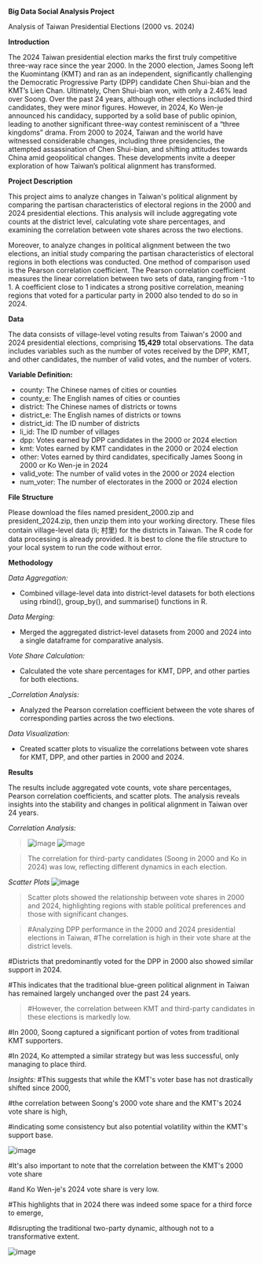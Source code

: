 ****Big Data Social Analysis Project****

Analysis of Taiwan Presidential Elections (2000 vs. 2024)

****Introduction****

The 2024 Taiwan presidential election marks the first truly competitive three-way race since the year 2000. In the 2000 election, James Soong left the Kuomintang (KMT) and ran as an independent, significantly challenging the Democratic Progressive Party (DPP) candidate Chen Shui-bian and the KMT’s Lien Chan. Ultimately, Chen Shui-bian won, with only a 2.46% lead over Soong. Over the past 24 years, although other elections included third candidates, they were minor figures. However, in 2024, Ko Wen-je announced his candidacy, supported by a solid base of public opinion, leading to another significant three-way contest reminiscent of a “three kingdoms” drama. From 2000 to 2024, Taiwan and the world have witnessed considerable changes, including three presidencies, the attempted assassination of Chen Shui-bian, and shifting attitudes towards China amid geopolitical changes. These developments invite a deeper exploration of how Taiwan’s political alignment has transformed.

****Project Description****

This project aims to analyze changes in Taiwan's political alignment by comparing the partisan characteristics of electoral regions in the 2000 and 2024 presidential elections. This analysis will include aggregating vote counts at the district level, calculating vote share percentages, and examining the correlation between vote shares across the two elections.

Moreover, to analyze changes in political alignment between the two elections, an initial study comparing the partisan characteristics of electoral regions in both elections was conducted. One method of comparison used is the Pearson correlation coefficient. The Pearson correlation coefficient measures the linear correlation between two sets of data, ranging from -1 to 1. A coefficient close to 1 indicates a strong positive correlation, meaning regions that voted for a particular party in 2000 also tended to do so in 2024.

**Data**

The data consists of village-level voting results from Taiwan's 2000 and 2024 presidential elections, comprising **15,429** total observations. The data includes variables such as the number of votes received by the DPP, KMT, and other candidates, the number of valid votes, and the number of voters.

**Variable Definition:**
- county: The Chinese names of cities or counties
- county_e: The English names of cities or counties
- district: The Chinese names of districts or towns
- district_e: The English names of districts or towns
- district_id: The ID number of districts
- li_id: The ID number of villages
- dpp: Votes earned by DPP candidates in the 2000 or 2024 election
- kmt: Votes earned by KMT candidates in the 2000 or 2024 election
- other: Votes earned by third candidates, specifically James Soong in 2000 or Ko Wen-je in 2024
- valid_vote: The number of valid votes in the 2000 or 2024 election
- num_voter: The number of electorates in the 2000 or 2024 election

****File Structure****

Please download the files named president_2000.zip and president_2024.zip, then unzip them into your working directory. These files contain village-level data (li; 村里) for the districts in Taiwan. The R code for data processing is already provided. It is best to clone the file structure to your local system to run the code without error.

****Methodology****


_Data Aggregation:_
- Combined village-level data into district-level datasets for both elections using rbind(), group_by(), and summarise() functions in R.

_Data Merging:_
- Merged the aggregated district-level datasets from 2000 and 2024 into a single dataframe for comparative analysis.

_Vote Share Calculation:_
- Calculated the vote share percentages for KMT, DPP, and other parties for both elections.

__Correlation Analysis:_
- Analyzed the Pearson correlation coefficient between the vote shares of corresponding parties across the two elections.

_Data Visualization:_
- Created scatter plots to visualize the correlations between vote shares for KMT, DPP, and other parties in 2000 and 2024.

**Results**

The results include aggregated vote counts, vote share percentages, Pearson correlation coefficients, and scatter plots. The analysis reveals insights into the stability and changes in political alignment in Taiwan over 24 years. 

_Correlation Analysis:_

> ![image](https://github.com/IgnatiusHarry/Taiwan-s-Political-Alignment-Analysis-/assets/169078557/08846893-3380-40ab-8342-0f105cec5509)
> ![image](https://github.com/IgnatiusHarry/Taiwan-s-Political-Alignment-Analysis-/assets/169078557/da371889-6079-4d9d-91e7-61a0bbfb28c8)

> The correlation for third-party candidates (Soong in 2000 and Ko in 2024) was low, reflecting different dynamics in each election.

_Scatter Plots_
![image](https://github.com/IgnatiusHarry/Taiwan-s-Political-Alignment-Analysis-/assets/169078557/b7e3a605-2782-420a-afa2-ca7573a8e372)
> Scatter plots showed the relationship between vote shares in 2000 and 2024, highlighting regions with stable political preferences and those with significant changes.

> #Analyzing DPP performance in the 2000 and 2024 presidential elections in Taiwan, 
#The correlation is high in their vote share at the district levels.

#Districts that predominantly voted for the DPP in 2000 also showed similar support in 2024. 

#This indicates that the traditional blue-green political alignment in Taiwan has remained largely unchanged over the past 24 years.

> #However, the correlation between KMT and third-party candidates in these elections is markedly low.

#In 2000, Soong captured a significant portion of votes from traditional KMT supporters.

#In 2024, Ko attempted a similar strategy but was less successful, only managing to place third.



_Insights:_
#This suggests that while the KMT's voter base has not drastically shifted since 2000, 

#the correlation between Soong's 2000 vote share and the KMT's 2024 vote share is high, 

#indicating some consistency but also potential volatility within the KMT's support base.

![image](https://github.com/IgnatiusHarry/Taiwan-s-Political-Alignment-Analysis-/assets/169078557/c53eaad1-396a-42cf-901f-4eb07c8d4d8e)



#It's also important to note that the correlation between the KMT's 2000 vote share 

#and Ko Wen-je's 2024 vote share is very low. 

#This highlights that in 2024 there was indeed some space for a third force to emerge, 

#disrupting the traditional two-party dynamic, although not to a transformative extent.

![image](https://github.com/IgnatiusHarry/Taiwan-s-Political-Alignment-Analysis-/assets/169078557/ad7ea57f-62f0-47cd-822e-a1c9ecd94416)




